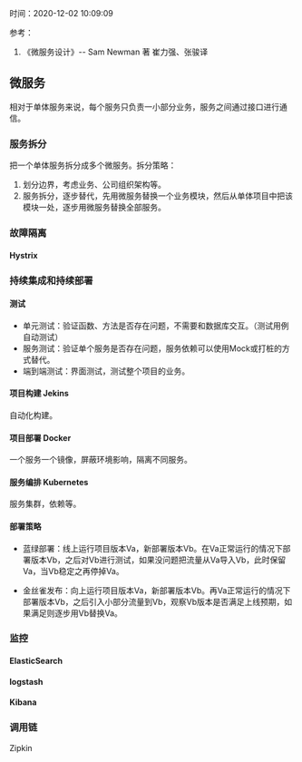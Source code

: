 时间：2020-12-02 10:09:09

参考：

1. 《微服务设计》-- Sam Newman 著 崔力强、张骏译

## 微服务

相对于单体服务来说，每个服务只负责一小部分业务，服务之间通过接口进行通信。

### 服务拆分

把一个单体服务拆分成多个微服务。拆分策略：

1. 划分边界，考虑业务、公司组织架构等。
2. 服务拆分，逐步替代，先用微服务替换一个业务模块，然后从单体项目中把该模块一处，逐步用微服务替换全部服务。

### 故障隔离

#### Hystrix

### 持续集成和持续部署

#### 测试

* 单元测试：验证函数、方法是否存在问题，不需要和数据库交互。（测试用例自动测试）
* 服务测试：验证单个服务是否存在问题，服务依赖可以使用Mock或打桩的方式替代。
* 端到端测试：界面测试，测试整个项目的业务。

#### 项目构建 Jekins

自动化构建。

#### 项目部署 Docker

一个服务一个镜像，屏蔽环境影响，隔离不同服务。

#### 服务编排 Kubernetes

服务集群，依赖等。

#### 部署策略

* 蓝绿部署：线上运行项目版本Va，新部署版本Vb。在Va正常运行的情况下部署版本Vb，之后对Vb进行测试，如果没问题把流量从Va导入Vb，此时保留Va，当Vb稳定之再停掉Va。

* 金丝雀发布：向上运行项目版本Va，新部署版本Vb。再Va正常运行的情况下部署版本Vb，之后引入小部分流量到Vb，观察Vb版本是否满足上线预期，如果满足则逐步用Vb替换Va。

### 监控 

#### ElasticSearch
#### logstash
#### Kibana

### 调用链

Zipkin